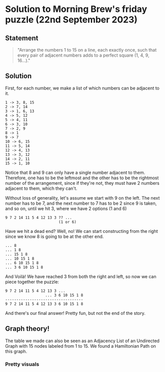 # Solution to Morning Brew's friday puzzle (22nd September 2023)

## Statement

> "Arrange the numbers 1 to 15 on a line, each exactly once, such that every pair of adjacent numbers adds to a perfect square (1, 4, 9, 16...)."

## Solution

First, for each number, we make a list of which numbers can be adjacent to it.

    1 -> 3, 8, 15
    2 -> 7, 14
    3 -> 1, 6, 13
    4 -> 5, 12
    5 -> 4, 11
    6 -> 3, 10
    7 -> 2, 9
    8 -> 1
    9 -> 7
    10 -> 6, 15
    11 -> 5, 14
    12 -> 4, 13
    13 -> 3, 12
    14 -> 2, 11
    15 -> 1, 10

Notice that 8 and 9 can only have a single number adjacent to them. Therefore, one has to be the leftmost and the other has to be the rightmost number of the arrangement, since if they're not, they must have 2 numbers adjacent to them, which they can't.

Without loss of generality, let's assume we start with 9 on the left. The next number has to be 7, and the next number to 7 has to be 2 since 9 is taken, and so on, until we hit 3, where we have 2 options (1 and 6)

    9 7 2 14 11 5 4 12 13 3 ?? ...
                            (1 or 6)

Have we hit a dead end? Well, no! We can start constructing from the  right since we know 8 is going to be at the other end.

    ... 8
    ... 1 8
    ... 15 1 8 
    ... 10 15 1 8 
    ... 6 10 15 1 8
    ... 3 6 10 15 1 8

And Voilà! We have reached 3 from both the right and left, so now we can piece together the puzzle:

    9 7 2 14 11 5 4 12 13 3 ...
                      ... 3 6 10 15 1 8
    -----------------------------------
    9 7 2 14 11 5 4 12 13 3 6 10 15 1 8

And there's our final answer! Pretty fun, but not the end of the story.

## Graph theory!

The table we made can also be seen as an Adjacency List of an Undirected Graph with 15 nodes labeled from 1 to 15. We found a Hamiltonian Path on this graph. 

### Pretty visuals


